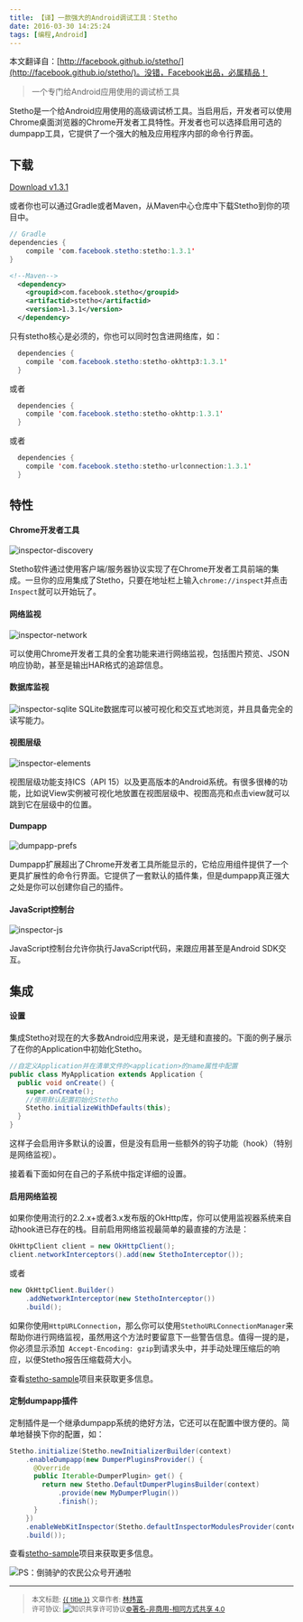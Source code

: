```yaml
---
title: 【译】一款强大的Android调试工具：Stetho
date: 2016-03-30 14:25:24
tags: [编程,Android]
---
```


本文翻译自：[http://facebook.github.io/stetho/](http://facebook.github.io/stetho/)。没错，Facebook出品，必属精品！

> 一个专门给Android应用使用的调试桥工具

Stetho是一个给Android应用使用的高级调试桥工具。当启用后，开发者可以使用Chrome桌面浏览器的Chrome开发者工具特性。开发者也可以选择启用可选的dumpapp工具，它提供了一个强大的触及应用程序内部的命令行界面。
<!--more-->
## 下载

[Download v1.3.1](https://github.com/facebook/stetho/releases/download/v1.3.1/stetho-1.3.1-fatjar.jar)

或者你也可以通过Gradle或者Maven，从Maven中心仓库中下载Stetho到你的项目中。

```java
// Gradle
dependencies { 
    compile 'com.facebook.stetho:stetho:1.3.1' 
} 
```

```xml
<!--Maven-->
  <dependency>
    <groupid>com.facebook.stetho</groupid> 
    <artifactid>stetho</artifactid> 
    <version>1.3.1</version> 
  </dependency> 
```

只有stetho核心是必须的，你也可以同时包含进网络库，如：

```java
  dependencies { 
    compile 'com.facebook.stetho:stetho-okhttp3:1.3.1' 
  } 
```

或者

```java
  dependencies { 
    compile 'com.facebook.stetho:stetho-okhttp:1.3.1' 
  } 
```

或者

```java
  dependencies { 
    compile 'com.facebook.stetho:stetho-urlconnection:1.3.1' 
  } 
```

## 特性

#### Chrome开发者工具

![inspector-discovery](http://7xsf09.com1.z0.glb.clouddn.com/16-3-30/15721059.jpg)

Stetho软件通过使用客户端/服务器协议实现了在Chrome开发者工具前端的集成。一旦你的应用集成了Stetho，只要在地址栏上输入`chrome://inspect`并点击`Inspect`就可以开始玩了。

#### 网络监视

![inspector-network](http://7xsf09.com1.z0.glb.clouddn.com/16-3-30/66293422.jpg)

可以使用Chrome开发者工具的全套功能来进行网络监视，包括图片预览、JSON响应协助，甚至是输出HAR格式的追踪信息。

#### 数据库监视

![inspector-sqlite](http://7xsf09.com1.z0.glb.clouddn.com/16-3-30/47307653.jpg)
SQLite数据库可以被可视化和交互式地浏览，并且具备完全的读写能力。

#### 视图层级

![inspector-elements](http://7xsf09.com1.z0.glb.clouddn.com/16-3-30/27240811.jpg)

视图层级功能支持ICS（API 15）以及更高版本的Android系统。有很多很棒的功能，比如说View实例被可视化地放置在视图层级中、视图高亮和点击view就可以跳到它在层级中的位置。


#### Dumpapp

![dumpapp-prefs](http://7xsf09.com1.z0.glb.clouddn.com/16-3-30/13927583.jpg)

Dumpapp扩展超出了Chrome开发者工具所能显示的，它给应用组件提供了一个更具扩展性的命令行界面。它提供了一套默认的插件集，但是dumpapp真正强大之处是你可以创建你自己的插件。

#### JavaScript控制台

![inspector-js](http://7xsf09.com1.z0.glb.clouddn.com/16-3-30/43030945.jpg)

JavaScript控制台允许你执行JavaScript代码，来跟应用甚至是Android SDK交互。

## 集成

#### 设置

集成Stetho对现在的大多数Android应用来说，是无缝和直接的。下面的例子展示了在你的Application中初始化Stetho。

```java
//自定义Application并在清单文件的<application>的name属性中配置
public class MyApplication extends Application {
  public void onCreate() {
    super.onCreate();
    //使用默认配置初始化Stetho
    Stetho.initializeWithDefaults(this);
  }
}
```
这样子会启用许多默认的设置，但是没有启用一些额外的钩子功能（hook）（特别是网络监视）。

接着看下面如何在自己的子系统中指定详细的设置。

#### 启用网络监视

如果你使用流行的2.2.x+或者3.x发布版的OkHttp库，你可以使用监视器系统来自动hook进已存在的栈。目前启用网络监视最简单的最直接的方法是：

```java
OkHttpClient client = new OkHttpClient();
client.networkInterceptors().add(new StethoInterceptor());
```
或者

```java
new OkHttpClient.Builder()
    .addNetworkInterceptor(new StethoInterceptor())
    .build();
```

如果你使用`HttpURLConnection`，那么你可以使用`StethoURLConnectionManager`来帮助你进行网络监视，虽然用这个方法时要留意下一些警告信息。值得一提的是，你必须显示添加` Accept-Encoding: gzip`到请求头中，并手动处理压缩后的响应，以便Stetho报告压缩载荷大小。

查看[stetho-sample](https://github.com/facebook/stetho/tree/master/stetho-sample)项目来获取更多信息。

#### 定制dumpapp插件

定制插件是一个继承dumpapp系统的绝好方法，它还可以在配置中很方便的。简单地替换下你的配置，如：

```java
Stetho.initialize(Stetho.newInitializerBuilder(context)
    .enableDumpapp(new DumperPluginsProvider() {
      @Override
      public Iterable<DumperPlugin> get() {
        return new Stetho.DefaultDumperPluginsBuilder(context)
            .provide(new MyDumperPlugin())
            .finish();
      }
    })
    .enableWebKitInspector(Stetho.defaultInspectorModulesProvider(context))
    .build());
```

查看[stetho-sample](https://github.com/facebook/stetho/tree/master/stetho-sample)项目来获取更多信息。

![PS：倒骑驴的农民公众号开通啦](http://7xsf09.com1.z0.glb.clouddn.com/16-3-30/96983497.jpg)

----------------

><span style="font-size:12px">本文标题: <a href="{{ permalink }}">{{ title }}</a>
文章作者: <a href="http://linlshare.github.io/">林炜富</a>  
许可协议: <img alt="知识共享许可协议" style="border-width:0" src="https://i.creativecommons.org/l/by-nc-sa/4.0/80x15.png" /><a rel="license" href="http://creativecommons.org/licenses/by-nc-sa/4.0/">©署名-非商用-相同方式共享 4.0</a></span>